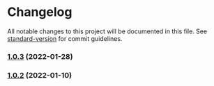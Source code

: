 # Changelog

All notable changes to this project will be documented in this file. See [standard-version](https://github.com/conventional-changelog/standard-version) for commit guidelines.

### [1.0.3](https://github.com/dnb-org/dnb-hugo-testcontent/compare/v1.0.0...v1.0.3) (2022-01-28)

### [1.0.2](https://github.com/dnb-org/dnb-hugo-testcontent/compare/v1.0.0...v1.0.2) (2022-01-10)
